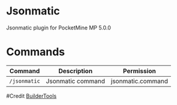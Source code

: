 # Jsonmatic
Jsonmatic plugin for PocketMine MP 5.0.0

# Commands

Command | Description | Permission
--- | --- | ---
`/jsonmatic` | Jsonmatic command | jsonmatic.command

#Credit
[BuilderTools](https://github.com/CzechPMDevs/BuilderTools/tree/2.0.0)
